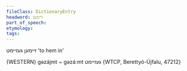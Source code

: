 ```yaml
---
fileClass: DictionaryEntry
headword: זיימען
part_of_speech: 
etymology: 
tags: 
---
```

זיימען
געזיימט
'to hem in'

{WESTERN}
gəzájmt ~ gəzáːmt געזיימט {WTCP, Berettyó-Újfalu, 47212}
